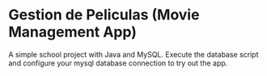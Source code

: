 # Gestion de Peliculas (Movie Management App)
A simple school project with Java and MySQL.
Execute the database script and configure your mysql database connection to try out the app.

